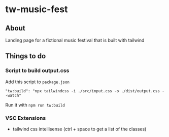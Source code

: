 # tw-music-fest

## About

Landing page for a fictional music festival that is built with tailwind

## Things to do

### Script to build output.css

Add this script to `package.json`

`"tw:build": "npx tailwindcss -i ./src/input.css -o ./dist/output.css --watch"`

Run it with `npm run tw:build`

### VSC Extensions

- tailwind css intellisense (ctrl + space to get a list of the classes)
